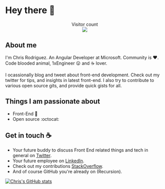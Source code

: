 
# Hey there :wave:

<p align="center"> 
  Visitor count<br>
  <img src="https://profile-counter.glitch.me/chriseugenerodriguez/count.svg" />
</p>

## About me

I'm Chris Rodriguez. An Angular Developer at Microsoft. Community is :heart:. Code blooded animal, 1xEngineer :stuck_out_tongue: and :coffee: lover. 

I ocassionally blog and tweet about front-end development. Check out my twitter for tips, and insights in latest front-end. I also try to contribute to various open source gits, and provide quick gists for all.


## Things I am passionate about

- Front-End :robot:
- Open source :octocat:

## Get in touch :coffee:

- Your future buddy to discuss Front End related things and tech in general on [Twitter](https://twitter.com/ChrisRo51264893).
- Your future employee on [LinkedIn](https://www.linkedin.com/in/christophererodriguez/).
- Check out my contributions [StackOverflow](https://stackoverflow.com/users/1374272/chris-r).
- And of course GitHub you're already on (Recursion).


[![Chris's GitHub stats](https://github-readme-stats.vercel.app/api?username=chriseugenerodriguez)](https://github.com/chriseugenerodriguez/github-readme-stats)